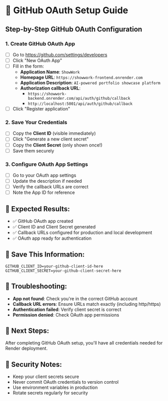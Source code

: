 # 🐙 GitHub OAuth Setup Guide

## Step-by-Step GitHub OAuth Configuration

### **1. Create GitHub OAuth App**
- [ ] Go to https://github.com/settings/developers
- [ ] Click "New OAuth App"
- [ ] Fill in the form:
  - **Application Name**: `ShowWork`
  - **Homepage URL**: `https://showwork-frontend.onrender.com`
  - **Application Description**: `AI-powered portfolio showcase platform`
  - **Authorization callback URL**: 
    - `https://showwork-backend.onrender.com/api/auth/github/callback`
    - `http://localhost:5001/api/auth/github/callback`
- [ ] Click "Register application"

### **2. Save Your Credentials**
- [ ] Copy the **Client ID** (visible immediately)
- [ ] Click "Generate a new client secret"
- [ ] Copy the **Client Secret** (only shown once!)
- [ ] Save them securely

### **3. Configure OAuth App Settings**
- [ ] Go to your OAuth app settings
- [ ] Update the description if needed
- [ ] Verify the callback URLs are correct
- [ ] Note the App ID for reference

## 🎯 **Expected Results:**
- ✅ GitHub OAuth app created
- ✅ Client ID and Client Secret generated
- ✅ Callback URLs configured for production and local development
- ✅ OAuth app ready for authentication

## 📝 **Save This Information:**
```
GITHUB_CLIENT_ID=your-github-client-id-here
GITHUB_CLIENT_SECRET=your-github-client-secret-here
```

## 🔧 **Troubleshooting:**
- **App not found**: Check you're in the correct GitHub account
- **Callback URL errors**: Ensure URLs match exactly (including http/https)
- **Authentication failed**: Verify client secret is correct
- **Permission denied**: Check OAuth app permissions

## 🚀 **Next Steps:**
After completing GitHub OAuth setup, you'll have all credentials needed for Render deployment.

## 🔐 **Security Notes:**
- Keep your client secrets secure
- Never commit OAuth credentials to version control
- Use environment variables in production
- Rotate secrets regularly for security
